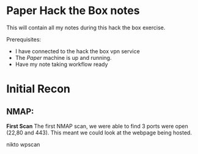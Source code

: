 # Paper Hack the Box notes
This will contain all my notes during this hack the box exercise.

Prerequisites:
- I have connected to the hack the box vpn service
- The *Paper* machine is up and running.
- Have my note taking workflow ready



# Initial Recon
## NMAP:
**First Scan**
The first NMAP scan, we were able to find 3 ports were open (22,80 and 443). This meant we could look at the webpage being hosted.







nikto
wpscan 